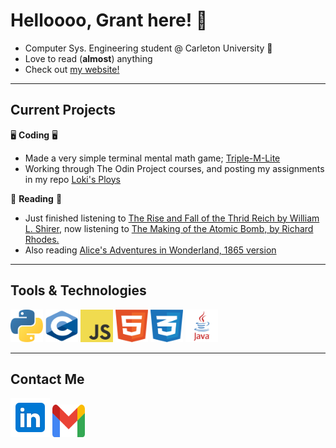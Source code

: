 # Helloooo, Grant here! 👋

- Computer Sys. Engineering student @ Carleton University 🍁
- Love to read (**almost**) anything
- Check out [my website!](https://gachuzia.github.io/portfolio-website/)

---

## Current Projects

🖥️ **Coding** 🖥️

- Made a very simple terminal mental math game; [Triple-M-Lite](https://github.com/GAchuzia/triple-m-lite)
- Working through The Odin Project courses, and posting my assignments in my repo [Loki's Ploys](https://gachuzia.github.io/loki-ploys)

📖 **Reading** 📖

- Just finished listening to [The Rise and Fall of the Thrid Reich by William L. Shirer](https://en.wikipedia.org/wiki/The_Rise_and_Fall_of_the_Third_Reich), now listening to [The Making of the Atomic Bomb, by Richard Rhodes.](https://en.wikipedia.org/wiki/The_Making_of_the_Atomic_Bomb)
- Also reading [Alice's Adventures in Wonderland, 1865 version](https://en.wikipedia.org/wiki/Alice%27s_Adventures_in_Wonderland)

---

## Tools & Technologies  

<div>
    <img height="52" width="52" src="media/python.svg"/>  
    <img height="52" width="52" src="media/c.svg"/>
    <img height="52" width="52" src="media/javascript.svg"/>
    <img height="52" width="52" src="media/html5.svg"/>
    <img height="52" width="52" src="media/css3.svg"/>
    <img height="52" width="52" src="media/java.svg"/>
</div>

---

## Contact Me

[<img src="media\linkedin icon.svg" width="63" height="63">](https://www.linkedin.com/in/grant-achuzia-8259251b8/)
[<img src="media\Gmail icon.svg" width="52" height="52">](mailto:achuziaduby@gmail.com)

<!---
GAchuzia/GAchuzia is a ✨ special ✨ repository because its `README.md` (this file) appears on your GitHub profile.
You can click the Preview link to take a look at your changes.
--->
